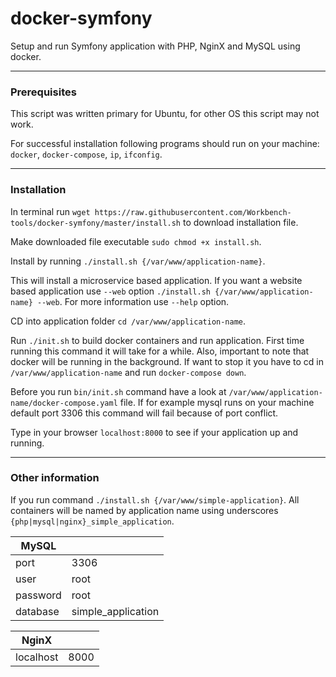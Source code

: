 # docker-symfony

Setup and run Symfony application with PHP, NginX and MySQL using docker.

---
### Prerequisites
This script was written primary for Ubuntu, for other OS this script may not work. 

For successful installation following programs should run on your machine: `docker`, `docker-compose`, `ip`, `ifconfig`.

---

### Installation

In terminal run `wget https://raw.githubusercontent.com/Workbench-tools/docker-symfony/master/install.sh` to download installation file.

Make downloaded file executable `sudo chmod +x install.sh`.

Install by running `./install.sh {/var/www/application-name}`.

This will install a microservice based application. If you want a website based application use `--web` option `./install.sh {/var/www/application-name} --web`. For more information use `--help` option.

CD into application folder `cd /var/www/application-name`.

Run `./init.sh` to build docker containers and run application. First time running this command it will take for a while. Also, important to note that docker will be running in the background. If want to stop it you have to cd in `/var/www/application-name` and run `docker-compose down`.

Before you run `bin/init.sh` command have a look at `/var/www/application-name/docker-compose.yaml` file. If for example mysql runs on your machine default port 3306 this command will fail because of port conflict.

Type in your browser `localhost:8000` to see if your application up and running.

---

### Other information

If you run command `./install.sh {/var/www/simple-application}`. All containers will be named by application name using underscores `{php|mysql|nginx}_simple_application`.

| MySQL |       |
| ----- | ----- |
| port  | 3306 |
| user  | root |
| password | root |
| database | simple_application |

| NginX |       |
| ----- | ----- |
| localhost  | 8000 |
